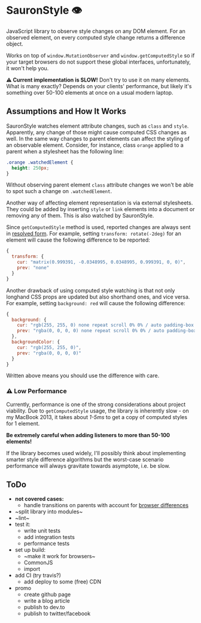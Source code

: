 # SauronStyle 👁

JavaScript library to observe style changes on any DOM element. For an observed element, on every computed style change returns a difference object.

Works on top of `window.MutationObserver` and `window.getComputedStyle` so if your target browsers do not support these global interfaces, unfortunately, it won't help you.

**⚠️ Current implementation is SLOW!** Don't try to use it on many elements. What is many exactly? Depends on your clients' performance, but likely it's something over 50-100 elements at once on a usual modern laptop.

## Assumptions and How It Works
SauronStyle watches element attribute changes, such as `class` and `style`. Apparently, any change of those might cause computed CSS changes as well. In the same way changes to parent elements can affect the styling of an observable element. Consider, for instance, class `orange` applied to a parent when a stylesheet has the following line:

```css
.orange .watchedElement {
  height: 250px;
}
```

Without observing parent element `class` attribute changes we won't be able to spot such a change on `.watchedElement`.

Another way of affecting element representation is via external stylesheets. They could be added by inserting `style` or `link` elements into a document or removing any of them. This is also watched by SauronStyle.

Since `getComputedStyle` method is used, reported changes are always sent in [resolved form](https://developer.mozilla.org/en-US/docs/Web/CSS/resolved_value). For example, setting `transform: rotate(-2deg)` for an element will cause the following difference to be reported:

```javascript
{
  transform: {
    cur: "matrix(0.999391, -0.0348995, 0.0348995, 0.999391, 0, 0)",
    prev: "none"
  }
}
```

Another drawback of using computed style watching is that not only longhand CSS props are updated but also shorthand ones, and vice versa. For example, setting `background: red` will cause the following difference:

```javascript
{
  background: {
    cur: "rgb(255, 255, 0) none repeat scroll 0% 0% / auto padding-box border-box",
    prev: "rgba(0, 0, 0, 0) none repeat scroll 0% 0% / auto padding-box border-box"
  },
  backgroundColor: {
    cur: "rgb(255, 255, 0)",
    prev: "rgba(0, 0, 0, 0)"
  }
}
```
Written above means you should use the difference with care.

### ⚠️ Low Performance

Currently, performance is one of the strong considerations about project viability. Due to `getComputedStyle` usage, the library is inherently slow - on my MacBook 2013, it takes about *1-5ms* to get a copy of computed styles for 1 element.

**Be extremely careful when adding listeners to more than 50-100 elements!**

If the library becomes used widely, I'll possibly think about implementing smarter style difference algorithms but the worst-case scenario performance will always gravitate towards asymptote, i.e. be slow.


## ToDo
- **not covered cases:**
  - handle transitions on parents with account for [browser differences](https://developer.mozilla.org/en-US/docs/Web/API/Window/getComputedStyle#Notes)
- ~split library into modules~
- ~lint~
- test it:
  - write unit tests
  - add integration tests
  - performance tests
- set up build:
  - ~make it work for browsers~
  - CommonJS
  - import
- add CI (try travis?)
  - add deploy to some (free) CDN
- promo
  - create github page
  - write a blog article
  - publish to dev.to
  - publish to twitter/facebook

